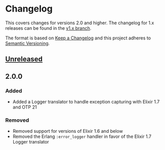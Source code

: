 # Changelog

This covers changes for versions 2.0 and higher. The changelog for 1.x releases
can be found in the [v1.x
branch](https://github.com/timberio/timber-elixir-exceptions/blob/v1.x/CHANGELOG.md).

The format is based on [Keep a Changelog](http://keepachangelog.com/en/1.0.0/)
and this project adheres to [Semantic
Versioning](http://semver.org/spec/v2.0.0.html).

## [Unreleased]

## 2.0.0

### Added

  - Added a Logger translator to handle exception capturing with Elixir 1.7 and
    OTP 21

### Removed

  - Removed support for versions of Elixir 1.6 and below
  - Removed the Erlang `:error_logger` handler in favor of the Elixir 1.7 Logger
    translator
    
[Unreleased]: https://github.com/timberio/timber-elixir-exceptions/compare/v2.0.0...HEAD
